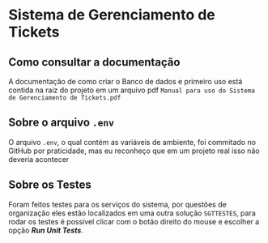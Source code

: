 ﻿# Sistema de Gerenciamento de Tickets

## Como consultar a documentação

A documentação de como criar o Banco de dados  e primeiro uso está contida na raiz do projeto em um arquivo pdf `Manual para uso do Sistema de Gerenciamento de Tickets.pdf`

## Sobre o arquivo `.env`

O arquivo `.env`, o qual contém as variáveis de ambiente, foi commitado no GitHub por praticidade, mas eu reconheço que em um projeto real isso não deveria acontecer

## Sobre os Testes

Foram feitos testes para os serviços do sistema, por questões de organização eles estão localizados em uma outra solução `SGTTESTES`, para rodar os testes é possível clicar com o botão direito do mouse e escolher a opção **_Run Unit Tests_**.